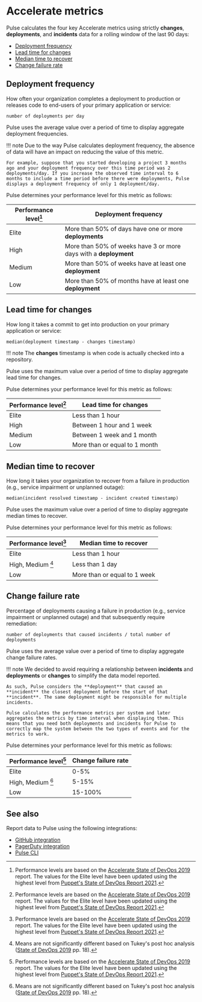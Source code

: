 # Accelerate metrics

Pulse calculates the four key Accelerate metrics using strictly **changes**, **deployments**, and **incidents** data for a rolling window of the last 90 days:

-   [Deployment frequency](#deployment-frequency)
-   [Lead time for changes](#lead-time-for-changes)
-   [Median time to recover](#median-time-to-recover)
-   [Change failure rate](#change-failure-rate)

## Deployment frequency

How often your organization completes a deployment to production or releases code to end-users of your primary application or service:

```text
number of deployments per day
```

Pulse uses the average value over a period of time to display aggregate deployment frequencies.

!!! note
    Due to the way Pulse calculates deployment frequency, the absence of data will have an impact on reducing the value of this metric.

    For example, suppose that you started developing a project 3 months ago and your deployment frequency over this time period was 2 deployments/day. If you increase the observed time interval to 6 months to include a time period before there were deployments, Pulse displays a deployment frequency of only 1 deployment/day.

Pulse determines your performance level for this metric as follows:

| Performance level[^1] | Deployment frequency                                             |
| --------------------- | ---------------------------------------------------------------- |
| Elite                 | More than 50% of days have one or more **deployments**           |
| High                  | More than 50% of weeks have 3 or more days with a **deployment** |
| Medium                | More than 50% of weeks have at least one **deployment**          |
| Low                   | More than 50% of months have at least one **deployment**         |

## Lead time for changes

How long it takes a commit to get into production on your primary application or service:

```text
median(deployment timestamp - changes timestamp)
```

!!! note
    The **changes** timestamp is when code is actually checked into a repository.

Pulse uses the maximum value over a period of time to display aggregate lead time for changes.

Pulse determines your performance level for this metric as follows:

| Performance level[^1] | Lead time for changes         |
| --------------------- | ----------------------------- |
| Elite                 | Less than 1 hour              |
| High                  | Between 1 hour and 1 week     |
| Medium                | Between 1 week and 1 month    |
| Low                   | More than or equal to 1 month |

## Median time to recover

How long it takes your organization to recover from a failure in production (e.g., service impairment or unplanned outage):

```text
median(incident resolved timestamp - incident created timestamp)
```

Pulse uses the maximum value over a period of time to display aggregate median times to recover.

Pulse determines your performance level for this metric as follows:

| Performance level[^1] | Median time to recover       |
| --------------------- | ---------------------------- |
| Elite                 | Less than 1 hour             |
| High, Medium [^2]     | Less than 1 day              |
| Low                   | More than or equal to 1 week |

## Change failure rate

Percentage of deployments causing a failure in production (e.g., service impairment or unplanned outage) and that subsequently require remediation:

```text
number of deployments that caused incidents / total number of deployments
```

Pulse uses the average value over a period of time to display aggregate change failure rates.

!!! note
    We decided to avoid requiring a relationship between **incidents** and **deployments** or **changes** to simplify the data model reported.

    As such, Pulse considers the **deployment** that caused an **incident** the closest deployment before the start of that **incident**. The same deployment might be responsible for multiple incidents.

    Pulse calculates the performance metrics per system and later aggregates the metrics by time interval when displaying them. This means that you need both deployments and incidents for Pulse to correctly map the system between the two types of events and for the metrics to work.
Pulse determines your performance level for this metric as follows:

| Performance level[^1] | Change failure rate |
| --------------------- | ------------------- |
| Elite                 | 0-5%                |
| High, Medium [^2]     | 5-15%               |
| Low                   | 15-100%             |

[^1]: Performance levels are based on the [Accelerate State of DevOps 2019](https://services.google.com/fh/files/misc/state-of-devops-2019.pdf) report. The values for the Elite level have been updated using the highest level from [Puppet's State of DevOps Report 2021](https://media.webteam.puppet.com/uploads/2021/07/Puppet-State-of-DevOps-Report-2021.pdf).
[^2]: Means are not significantly different based on Tukey's post hoc analysis ([State of DevOps 2019](https://services.google.com/fh/files/misc/state-of-devops-2019.pdf) pp. 18).

## See also

Report data to Pulse using the following integrations:

-   [GitHub integration](../one-click-integrations/github-integration.md)
-   [PagerDuty integration](../one-click-integrations/pagerduty-integration.md)
-   [Pulse CLI](../cli/cli.md)
